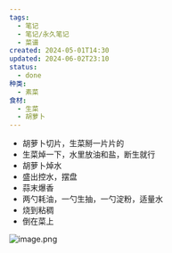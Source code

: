 ```yaml
---
tags:
  - 笔记
  - 笔记/永久笔记
  - 菜谱
created: 2024-05-01T14:30
updated: 2024-06-02T23:10
status:
  - done
种类:
  - 素菜
食材:
  - 生菜
  - 胡萝卜
---
```

- 胡萝卜切片，生菜掰一片片的
- 生菜焯一下，水里放油和盐，断生就行
- 胡萝卜焯水
- 盛出控水，摆盘
- 蒜末爆香
- 两勺耗油，一勺生抽，一勺淀粉，适量水
- 烧到粘稠
- 倒在菜上
 
![image.png](https://gcore.jsdelivr.net/gh/wsm6636/pic/202405282306948.png)
